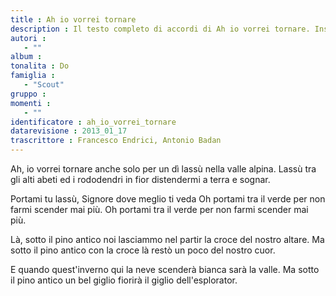 ```yaml
--- 
title : Ah io vorrei tornare
description : Il testo completo di accordi di Ah io vorrei tornare. Inseriscila nel tuo canzoniere!
autori : 
   - ""
album : 
tonalita : Do
famiglia : 
   - "Scout"
gruppo : 
momenti : 
   - ""
identificatore : ah_io_vorrei_tornare
datarevisione : 2013_01_17
trascrittore : Francesco Endrici, Antonio Badan
--- 
```




Ah, io vorrei tornare anche solo per un dì
lassù nella valle alpina.
Lassù tra gli alti abeti ed i rododendri in fior
distendermi a terra e sognar. 


Portami tu lassù, Signore
dove meglio ti veda
Oh portami tra il verde 
per non farmi scender mai più. 
Oh portami tra il verde 
per non farmi scender mai più. 


Là, sotto il pino antico noi lasciammo nel partir
la croce del nostro altare.
Ma sotto il pino antico con la croce là restò
un poco del nostro cuor.


E quando quest'inverno qui la neve scenderà
bianca sarà la valle.
Ma sotto il pino antico un bel giglio fiorirà
il giglio dell'esplorator.


